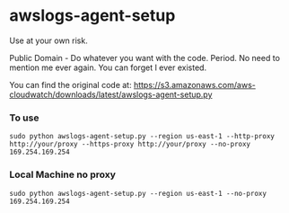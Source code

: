 # awslogs-agent-setup
Use at your own risk. 

Public Domain - Do whatever you want with the code. Period. No need to mention me ever again. You can forget I ever existed.

You can find the original code at: https://s3.amazonaws.com/aws-cloudwatch/downloads/latest/awslogs-agent-setup.py

### To use
```
sudo python awslogs-agent-setup.py --region us-east-1 --http-proxy http://your/proxy --https-proxy http://your/proxy --no-proxy 169.254.169.254
```

### Local Machine no proxy 
```
sudo python awslogs-agent-setup.py --region us-east-1 --no-proxy 169.254.169.254
```



